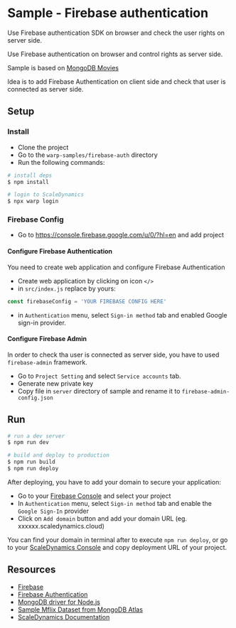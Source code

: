 # Sample - Firebase authentication

Use Firebase authentication SDK on browser and check the user rights on server side.

Use Firebase authentication on browser and control rights as server side.

Sample is based on [MongoDB Movies](../mongodb-movies)

Idea is to add Firebase Authentication on client side and check that user is connected as server side.

## Setup

### Install

- Clone the project
- Go to the `warp-samples/firebase-auth` directory
- Run the following commands:

```bash
# install deps
$ npm install

# login to ScaleDynamics
$ npx warp login
```

### Firebase Config

- Go to https://console.firebase.google.com/u/0/?hl=en and add project

#### Configure Firebase Authentication

You need to create web application and configure Firebase Authentication

- Create web application by clicking on icon `</>`
- in `src/index.js` replace by yours:

```js
const firebaseConfig = 'YOUR FIREBASE CONFIG HERE'
```

- in `Authentication` menu, select `Sign-in method` tab and enabled Google sign-in provider.

#### Configure Firebase Admin

In order to check tha user is connected as server side, you have to used `firebase-admin` framework.

- Go to `Project Setting` and select `Service accounts` tab.
- Generate new private key
- Copy file in `server` directory of sample and rename it to `firebase-admin-config.json`

## Run

```bash
# run a dev server
$ npm run dev

# build and deploy to production
$ npm run build
$ npm run deploy
```

After deploying, you have to add your domain to secure your application:

- Go to your [Firebase Console](https://console.firebase.google.com/) and select your project
- In `Authentication` menu, select `Sign-in method` tab and enable the `Google Sign-In` provider
- Click on `Add domain` button and add your domain URL (eg. xxxxxx.scaledynamics.cloud)

You can find your domain in terminal after to execute `npm run deploy`, or go to your
[ScaleDynamics Console](https://console.scaledynamics.com) and copy deployment URL of your project.

## Resources

- [Firebase](https://firebase.google.com/?hl=fr)
- [Firebase Authentication](https://firebase.google.com/products/auth)
- [MongoDB driver for Node.js](https://www.npmjs.com/package/mongodb)
- [Sample Mflix Dataset from MongoDB Atlas](https://docs.atlas.mongodb.com/sample-data/sample-mflix/)
- [ScaleDynamics Documentation](https://docs.scaledynamics.com/)

